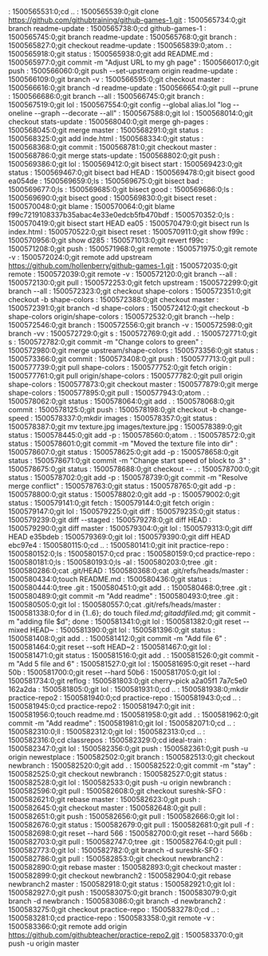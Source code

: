 : 1500565531:0;cd ..
: 1500565539:0;git clone https://github.com/githubtraining/github-games-1.git
: 1500565734:0;git branch readme-update
: 1500565738:0;cd github-games-1
: 1500565745:0;git branch readme-update
: 1500565768:0;git branch
: 1500565827:0;git checkout readme-update
: 1500565839:0;atom .
: 1500565918:0;git status
: 1500565938:0;git add README.md
: 1500565977:0;git commit -m "Adjust URL to my gh page"
: 1500566017:0;git push
: 1500566060:0;git push --set-upstream origin readme-update
: 1500566109:0;git branch -v
: 1500566595:0;git checkout master
: 1500566616:0;git branch -d readme-update 
: 1500566654:0;git pull --prune
: 1500566686:0;git branch --all
: 1500566745:0;git branch
: 1500567519:0;git lol
: 1500567554:0;git config --global alias.lol "log --oneline --graph --decorate --all"
: 1500567588:0;git lol
: 1500568014:0;git checkout stats-update
: 1500568040:0;git merge gh-pages
: 1500568045:0;git merge master
: 1500568291:0;git status
: 1500568325:0;git add inde.html
: 1500568334:0;git status
: 1500568368:0;git commit
: 1500568781:0;git checkout master
: 1500568786:0;git merge stats-update
: 1500568802:0;git push
: 1500569386:0;git lol
: 1500569412:0;git bisect start
: 1500569423:0;git status
: 1500569467:0;git bisect bad HEAD
: 1500569478:0;git bisect good ea054de
: 1500569659:0;ls
: 1500569675:0;git bisect bad
: 1500569677:0;ls
: 1500569685:0;git bisect good
: 1500569686:0;ls
: 1500569690:0;git bisect good
: 1500569830:0;git bisect reset
: 1500570048:0;git blame
: 1500570064:0;git blame f99c7219108337b35abac4e33e0edcb5fb470bdf
: 1500570352:0;ls
: 1500570419:0;git bisect start HEAD ea05
: 1500570479:0;git bisect run ls index.html
: 1500570522:0;git bisect reset
: 1500570911:0;git show f99c
: 1500570956:0;git show d285
: 1500571013:0;git revert f99c
: 1500571208:0;git push
: 1500571968:0;git remote 
: 1500571975:0;git remote -v
: 1500572024:0;git remote add upstream https://github.com/hollenberry/github-games-1.git
: 1500572035:0;git remote
: 1500572039:0;git remote -v
: 1500572120:0;git branch --all
: 1500572130:0;git pull
: 1500572253:0;git fetch upstream
: 1500572299:0;git branch --all
: 1500572323:0;git checkout shape-colors
: 1500572351:0;git checkout -b shape-colors
: 1500572388:0;git checkout master
: 1500572391:0;git branch -d shape-colors
: 1500572412:0;git checkout -b shape-colors origin/shape-colors
: 1500572532:0;git branch --help
: 1500572546:0;git branch
: 1500572556:0;git branch -v
: 1500572598:0;git branch -vv
: 1500572729:0;git s
: 1500572769:0;git add .
: 1500572771:0;git s
: 1500572782:0;git commit -m "Change colors to green"
: 1500572980:0;git merge upstream/shape-colors
: 1500573356:0;git status
: 1500573366:0;git commit
: 1500573408:0;git push
: 1500577713:0;git pull
: 1500577739:0;git pull shape-colors
: 1500577752:0;git fetch origin
: 1500577761:0;git pull origin/shape-colors
: 1500577782:0;git pull origin shape-colors
: 1500577873:0;git checkout master
: 1500577879:0;git merge shape-colors
: 1500577895:0;git pull
: 1500577943:0;atom .
: 1500578062:0;git status
: 1500578064:0;git add .
: 1500578068:0;git commit 
: 1500578125:0;git push
: 1500578198:0;git checkout -b change-speed
: 1500578337:0;mkdir images
: 1500578357:0;git status
: 1500578387:0;git mv texture.jpg images/texture.jpg
: 1500578389:0;git status
: 1500578445:0;git add -p
: 1500578560:0;atom .
: 1500578572:0;git status
: 1500578601:0;git commit -m "Moved the texture file into dir"
: 1500578607:0;git status
: 1500578625:0;git add -p
: 1500578658:0;git status
: 1500578671:0;git commit -m "Change start speed of block to .3"
: 1500578675:0;git status
: 1500578688:0;git checkout -- .
: 1500578700:0;git status
: 1500578702:0;git add -p
: 1500578739:0;git commit -m "Resolve merge conflict"
: 1500578763:0;git status
: 1500578765:0;git add -p
: 1500578800:0;git status
: 1500578802:0;git add -p
: 1500579002:0;git status
: 1500579141:0;git fetch
: 1500579144:0;git fetch origin
: 1500579147:0;git lol
: 1500579225:0;git diff
: 1500579235:0;git status
: 1500579239:0;git diff --staged
: 1500579278:0;git diff HEAD
: 1500579290:0;git diff master
: 1500579304:0;git lol
: 1500579313:0;git diff HEAD e35bdeb
: 1500579369:0;git lol
: 1500579390:0;git diff HEAD ebc97e4
: 1500580115:0;cd ..
: 1500580141:0;git init practice-repo
: 1500580152:0;ls
: 1500580157:0;cd prac
: 1500580159:0;cd practice-repo
: 1500580181:0;ls
: 1500580193:0;ls -al
: 1500580203:0;tree .git
: 1500580286:0;cat .git/HEAD
: 1500580368:0;cat .git/refs/heads/master
: 1500580434:0;touch README.md
: 1500580436:0;git status
: 1500580444:0;tree .git
: 1500580451:0;git add .
: 1500580468:0;tree .git
: 1500580489:0;git commit -m "Add readme"
: 1500580493:0;tree .git
: 1500580505:0;git lol
: 1500580557:0;cat .git/refs/heads/master
: 1500581338:0;for d in {1..6}; do touch file$d.md; git add file$d.md; git commit -m "adding file $d"; done
: 1500581341:0;git lol
: 1500581382:0;git reset --mixed HEAD~
: 1500581390:0;git lol
: 1500581396:0;git status
: 1500581408:0;git add .
: 1500581412:0;git commit -m "Add file 6"
: 1500581464:0;git reset --soft HEAD~2
: 1500581467:0;git lol
: 1500581471:0;git status
: 1500581516:0;git add .
: 1500581526:0;git commit -m "Add 5 file and 6"
: 1500581527:0;git lol
: 1500581695:0;git reset --hard 50b
: 1500581700:0;git reset --hard 50b6
: 1500581705:0;git lol
: 1500581734:0;git reflog 
: 1500581803:0;git cherry-pick a2a05f1 7a7c5e0 162a2da
: 1500581805:0;git lol
: 1500581931:0;cd ..
: 1500581938:0;mkdir practice-repo2
: 1500581940:0;cd practice-repo
: 1500581943:0;cd ..
: 1500581945:0;cd practice-repo2
: 1500581947:0;git init
: 1500581956:0;touch readme.md
: 1500581958:0;git add .
: 1500581962:0;git commit -m "Add readme"
: 1500581981:0;git lol
: 1500582071:0;cd ..
: 1500582310:0;ll
: 1500582312:0;git lol
: 1500582313:0;cd ..
: 1500582316:0;cd classrepos
: 1500582329:0;cd ideal-train
: 1500582347:0;git lol
: 1500582356:0;git push
: 1500582361:0;git push -u origin newestplace
: 1500582502:0;git branch
: 1500582513:0;git checkout newbranch
: 1500582520:0;git add .
: 1500582522:0;git commit -m "stay"
: 1500582525:0;git checkout newbranch
: 1500582527:0;git status
: 1500582528:0;git lol
: 1500582533:0;git push -u origin newbranch
: 1500582596:0;git pull
: 1500582608:0;git checkout sureshk-SFO
: 1500582621:0;git rebase master
: 1500582623:0;git push
: 1500582645:0;git checkout master
: 1500582648:0;git pull
: 1500582651:0;git push
: 1500582656:0;git pull
: 1500582666:0;git lol
: 1500582676:0;git status
: 1500582679:0;git pull
: 1500582681:0;git pull -f
: 1500582698:0;git reset --hard 566
: 1500582700:0;git reset --hard 566b
: 1500582703:0;git pull
: 1500582747:0;tree .git
: 1500582764:0;git pull
: 1500582773:0;git lol
: 1500582782:0;git branch -d sureshk-SFO 
: 1500582786:0;git pull
: 1500582853:0;git checkout newbranch2
: 1500582890:0;git rebase master
: 1500582893:0;git checkout master
: 1500582899:0;git checkout newbranch2
: 1500582904:0;git rebase newbranch2 master
: 1500582918:0;git status
: 1500582921:0;git lol
: 1500582927:0;git push
: 1500583075:0;git branch
: 1500583079:0;git branch -d newbranch
: 1500583086:0;git branch -d newbranch2 
: 1500583275:0;git checkout practice-repo
: 1500583278:0;cd ..
: 1500583281:0;cd practice-repo
: 1500583358:0;git remote -v
: 1500583366:0;git remote add origin https://github.com/githubteacher/practice-repo2.git
: 1500583370:0;git push -u origin master
